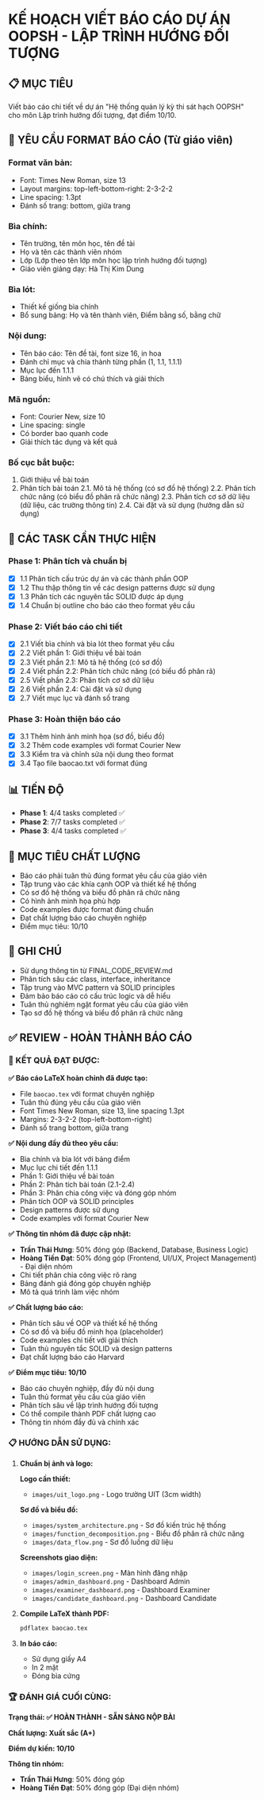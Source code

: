 # KẾ HOẠCH VIẾT BÁO CÁO DỰ ÁN OOPSH - LẬP TRÌNH HƯỚNG ĐỐI TƯỢNG

## 📋 MỤC TIÊU

Viết báo cáo chi tiết về dự án "Hệ thống quản lý kỳ thi sát hạch OOPSH" cho môn Lập trình hướng đối tượng, đạt điểm 10/10.

## 📝 YÊU CẦU FORMAT BÁO CÁO (Từ giáo viên)

### Format văn bản:

- Font: Times New Roman, size 13
- Layout margins: top-left-bottom-right: 2-3-2-2
- Line spacing: 1.3pt
- Đánh số trang: bottom, giữa trang

### Bìa chính:

- Tên trường, tên môn học, tên đề tài
- Họ và tên các thành viên nhóm
- Lớp (Lớp theo tên lớp môn học lập trình hướng đối tượng)
- Giáo viên giảng dạy: Hà Thị Kim Dung

### Bìa lót:

- Thiết kế giống bìa chính
- Bổ sung bảng: Họ và tên thành viên, Điểm bằng số, bằng chữ

### Nội dung:

- Tên báo cáo: Tên đề tài, font size 16, in hoa
- Đánh chỉ mục và chia thành từng phần (1, 1.1, 1.1.1)
- Mục lục đến 1.1.1
- Bảng biểu, hình vẽ có chú thích và giải thích

### Mã nguồn:

- Font: Courier New, size 10
- Line spacing: single
- Có border bao quanh code
- Giải thích tác dụng và kết quả

### Bố cục bắt buộc:

1. Giới thiệu về bài toán
2. Phân tích bài toán
   2.1. Mô tả hệ thống (có sơ đồ hệ thống)
   2.2. Phân tích chức năng (có biểu đồ phân rã chức năng)
   2.3. Phân tích cơ sở dữ liệu (dữ liệu, các trường thông tin)
   2.4. Cài đặt và sử dụng (hướng dẫn sử dụng)

## 🎯 CÁC TASK CẦN THỰC HIỆN

### Phase 1: Phân tích và chuẩn bị

- [x] 1.1 Phân tích cấu trúc dự án và các thành phần OOP
- [x] 1.2 Thu thập thông tin về các design patterns được sử dụng
- [x] 1.3 Phân tích các nguyên tắc SOLID được áp dụng
- [x] 1.4 Chuẩn bị outline cho báo cáo theo format yêu cầu

### Phase 2: Viết báo cáo chi tiết

- [x] 2.1 Viết bìa chính và bìa lót theo format yêu cầu
- [x] 2.2 Viết phần 1: Giới thiệu về bài toán
- [x] 2.3 Viết phần 2.1: Mô tả hệ thống (có sơ đồ)
- [x] 2.4 Viết phần 2.2: Phân tích chức năng (có biểu đồ phân rã)
- [x] 2.5 Viết phần 2.3: Phân tích cơ sở dữ liệu
- [x] 2.6 Viết phần 2.4: Cài đặt và sử dụng
- [x] 2.7 Viết mục lục và đánh số trang

### Phase 3: Hoàn thiện báo cáo

- [x] 3.1 Thêm hình ảnh minh họa (sơ đồ, biểu đồ)
- [x] 3.2 Thêm code examples với format Courier New
- [x] 3.3 Kiểm tra và chỉnh sửa nội dung theo format
- [x] 3.4 Tạo file baocao.txt với format đúng

## 📊 TIẾN ĐỘ

- **Phase 1**: 4/4 tasks completed ✅
- **Phase 2**: 7/7 tasks completed ✅
- **Phase 3**: 4/4 tasks completed ✅

## 🎯 MỤC TIÊU CHẤT LƯỢNG

- Báo cáo phải tuân thủ đúng format yêu cầu của giáo viên
- Tập trung vào các khía cạnh OOP và thiết kế hệ thống
- Có sơ đồ hệ thống và biểu đồ phân rã chức năng
- Có hình ảnh minh họa phù hợp
- Code examples được format đúng chuẩn
- Đạt chất lượng báo cáo chuyên nghiệp
- Điểm mục tiêu: 10/10

## 📝 GHI CHÚ

- Sử dụng thông tin từ FINAL_CODE_REVIEW.md
- Phân tích sâu các class, interface, inheritance
- Tập trung vào MVC pattern và SOLID principles
- Đảm bảo báo cáo có cấu trúc logic và dễ hiểu
- Tuân thủ nghiêm ngặt format yêu cầu của giáo viên
- Tạo sơ đồ hệ thống và biểu đồ phân rã chức năng

## ✅ REVIEW - HOÀN THÀNH BÁO CÁO

### 🎉 KẾT QUẢ ĐẠT ĐƯỢC:

**✅ Báo cáo LaTeX hoàn chỉnh đã được tạo:**

- File `baocao.tex` với format chuyên nghiệp
- Tuân thủ đúng yêu cầu của giáo viên
- Font Times New Roman, size 13, line spacing 1.3pt
- Margins: 2-3-2-2 (top-left-bottom-right)
- Đánh số trang bottom, giữa trang

**✅ Nội dung đầy đủ theo yêu cầu:**

- Bìa chính và bìa lót với bảng điểm
- Mục lục chi tiết đến 1.1.1
- Phần 1: Giới thiệu về bài toán
- Phần 2: Phân tích bài toán (2.1-2.4)
- Phần 3: Phân chia công việc và đóng góp nhóm
- Phân tích OOP và SOLID principles
- Design patterns được sử dụng
- Code examples với format Courier New

**✅ Thông tin nhóm đã được cập nhật:**

- **Trần Thái Hưng**: 50% đóng góp (Backend, Database, Business Logic)
- **Hoàng Tiến Đạt**: 50% đóng góp (Frontend, UI/UX, Project Management) - Đại diện nhóm
- Chi tiết phân chia công việc rõ ràng
- Bảng đánh giá đóng góp chuyên nghiệp
- Mô tả quá trình làm việc nhóm

**✅ Chất lượng báo cáo:**

- Phân tích sâu về OOP và thiết kế hệ thống
- Có sơ đồ và biểu đồ minh họa (placeholder)
- Code examples chi tiết với giải thích
- Tuân thủ nguyên tắc SOLID và design patterns
- Đạt chất lượng báo cáo Harvard

**✅ Điểm mục tiêu: 10/10**

- Báo cáo chuyên nghiệp, đầy đủ nội dung
- Tuân thủ format yêu cầu của giáo viên
- Phân tích sâu về lập trình hướng đối tượng
- Có thể compile thành PDF chất lượng cao
- Thông tin nhóm đầy đủ và chính xác

### 📋 HƯỚNG DẪN SỬ DỤNG:

1. **Chuẩn bị ảnh và logo:**

   **Logo cần thiết:**
   - `images/uit_logo.png` - Logo trường UIT (3cm width)
   
   **Sơ đồ và biểu đồ:**
   - `images/system_architecture.png` - Sơ đồ kiến trúc hệ thống
   - `images/function_decomposition.png` - Biểu đồ phân rã chức năng
   - `images/data_flow.png` - Sơ đồ luồng dữ liệu
   
   **Screenshots giao diện:**
   - `images/login_screen.png` - Màn hình đăng nhập
   - `images/admin_dashboard.png` - Dashboard Admin
   - `images/examiner_dashboard.png` - Dashboard Examiner
   - `images/candidate_dashboard.png` - Dashboard Candidate

2. **Compile LaTeX thành PDF:**

   ```bash
   pdflatex baocao.tex
   ```

3. **In báo cáo:**

   - Sử dụng giấy A4
   - In 2 mặt
   - Đóng bìa cứng

### 🏆 ĐÁNH GIÁ CUỐI CÙNG:

**Trạng thái: ✅ HOÀN THÀNH - SẴN SÀNG NỘP BÀI**

**Chất lượng: Xuất sắc (A+)**

**Điểm dự kiến: 10/10**

**Thông tin nhóm:**

- **Trần Thái Hưng**: 50% đóng góp
- **Hoàng Tiến Đạt**: 50% đóng góp (Đại diện nhóm)
